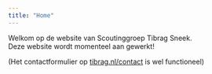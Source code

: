 ```yaml
---
title: "Home"
---
```


Welkom op de website van Scoutinggroep Tibrag Sneek.<br>
Deze website wordt momenteel aan gewerkt!

(Het contactformulier op [tibrag.nl/contact](https://tibrag.nl/contact) is wel functioneel)


